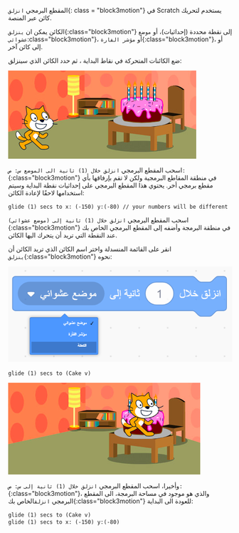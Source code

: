 المقطع البرمجي `انزلق`{: class = "block3motion"} في Scratch يستخدم لتحريك كائن عبر المنصة.

الكائن يمكن ان `ينزلق`{:class="block3motion"} إلى نقطة محددة (إحداثيات)، أو `موضع عشوائي`:class="block3motion"}، أو `مؤشر الفارة`{:class="block3motion"}، أو إلى كائن آخر.

ضع الكائنات المتحركة في نقاط البداية ، ثم حدد الكائن الذي سينزلق:

![الخلفية مع كل من الكائنات (القطة والكعك) في وضع البداية.](images/example-start.png)

اسحب المقطع البرمجي `انزلق خلال (1) ثانية الى الموضع س: ص:`{:class="block3motion"} في منطقة المقاطع البرمجية ولكن لا تقم بإرفاقها بأي مقطع برمجي أخر. يحتوي هذا المقطع البرمجي على إحداثيات نقطة البداية وسيتم استخدامها لاحقًا لإعادة الكائن:

```blocks3
glide (1) secs to x: (-150) y:(-80) // your numbers will be different
```

اسحب المقطع البرمجي `انزلق خلال (1) ثانية إلى (موضع عشوائي)`{:class="block3motion"} في منطقة البرمجة وأضفه إلى المقطع البرمجي الخاص بك عند النقطة التي تريد أن يتحرك اليها الكائن.

انقر على القائمة المنسدلة واختر اسم الكائن الذي تريد الكائن أن `ينزلق`{:class="block3motion"} نحوه:

![ القائمة المنسدلة للمقطع البرمجي انزلق تعرض الكائنات الاخرى في القائمة.](images/glide-menu.png)

```blocks3
glide (1) secs to (Cake v)
```

![المنصة تظهر كائن القطة انزلقت نحو الكعكة .](images/example-end.png)

وأخيرا، اسحب المقطع البرمجي `انزلق خلال (1) ثانية إلى س: ص:`{:class="block3motion"}، والذي هو موجود في مساحة البرمجة، الى المقطع البرمجي `انزلق`الخاص بك{:class="block3motion"} للعودة الى البداية:

```blocks3
glide (1) secs to (Cake v)
glide (1) secs to x: (-150) y:(-80)
```
